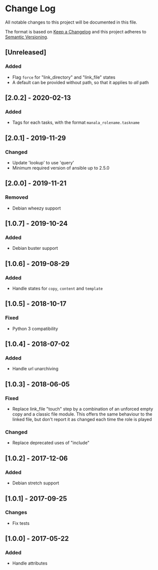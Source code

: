 # Change Log
All notable changes to this project will be documented in this file.

The format is based on [Keep a Changelog](http://keepachangelog.com/)
and this project adheres to [Semantic Versioning](http://semver.org/).

## [Unreleased]
### Added
- Flag `force` for "link_directory" and "link_file" states
- A default can be provided without path, so that it applies to *all* path

## [2.0.2] - 2020-02-13
### Added
- Tags for each tasks, with the format `manala_rolename.taskname`

## [2.0.1] - 2019-11-29
### Changed
- Update 'lookup' to use 'query'
- Minimum required version of ansible up to 2.5.0

## [2.0.0] - 2019-11-21
### Removed
- Debian wheezy support

## [1.0.7] - 2019-10-24
### Added
- Debian buster support

## [1.0.6] - 2019-08-29
### Added
- Handle states for `copy`, `content` and `template`

## [1.0.5] - 2018-10-17
### Fixed
- Python 3 compatibility

## [1.0.4] - 2018-07-02
### Added
- Handle url unarchiving

## [1.0.3] - 2018-06-05
### Fixed
- Replace link_file "touch" step by a combination of an unforced empty copy and a classic file module. This offers the same behaviour to the linked file, but don't report it as changed each time the role is played

### Changed
- Replace deprecated uses of "include"

## [1.0.2] - 2017-12-06
### Added
- Debian stretch support

## [1.0.1] - 2017-09-25
### Changes
- Fix tests

## [1.0.0] - 2017-05-22
### Added
- Handle attributes
